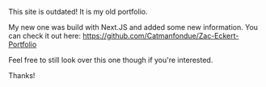 This site is outdated! It is my old portfolio. 

My new one was build with Next.JS and added some new information. You can check it out here: https://github.com/Catmanfondue/Zac-Eckert-Portfolio

Feel free to still look over this one though if you're interested. 

Thanks!
